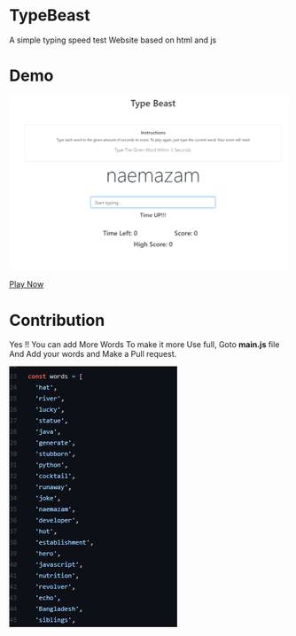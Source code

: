 # TypeBeast
A simple typing speed test Website based on html and js 

# Demo
![](./typebeast.PNG)

[Play Now](https://naemazam.github.io/TypeBeast/)

# Contribution 

Yes !! You can add More Words To make it more Use full, Goto **main.js**  file And Add your words and Make a Pull request. 

![](./word.PNG)
